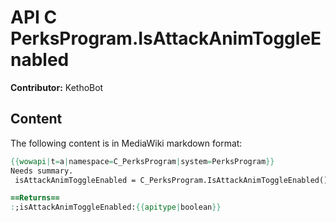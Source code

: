 # API C PerksProgram.IsAttackAnimToggleEnabled

**Contributor:** KethoBot

## Content

The following content is in MediaWiki markdown format:

```mediawiki
{{wowapi|t=a|namespace=C_PerksProgram|system=PerksProgram}}
Needs summary.
 isAttackAnimToggleEnabled = C_PerksProgram.IsAttackAnimToggleEnabled()

==Returns==
:;isAttackAnimToggleEnabled:{{apitype|boolean}}
```